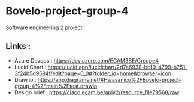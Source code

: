 # Bovelo-project-group-4
Software engineering 2 project

## Links :

- Azure Devops : https://dev.azure.com/ECAM3BE/Groupe4
- Lucid Chart : https://lucid.app/lucidchart/2d7e6938-bb10-4799-b251-3f24b5d9584f/edit?page=0_0#?folder_id=home&browser=icon
- Draw.io : https://app.diagrams.net/#Hwasanico%2FBovelo-project-group-4%2Fmain%2Ftest.drawio
- Design brief : https://claco.ecam.be/apiv2/resource_file79568/raw
